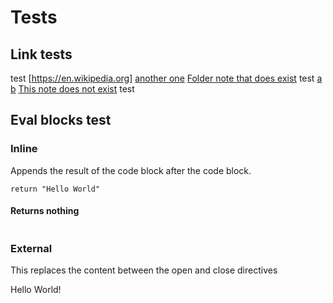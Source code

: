 # Tests

## Link tests

test
[https://en.wikipedia.org]
[another one](https://google.com)
[Folder note that does exist](folder/)
test
[a](a.md)
[b](b.md)
[This note does not exist](gamer/)
test

## Eval blocks test

### Inline

Appends the result of the code block after the code block.

```lua, eval
return "Hello World"
```

#### Returns nothing

```lua, eval

```

### External

This replaces the content between the open and close directives

<!-- NVN_EVAL ./my_eval_script.lua -->

Hello World!

<!-- NVN_EVAL end -->
